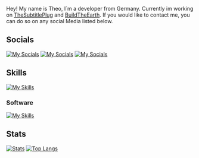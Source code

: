 Hey!
My name is Theo, I´m a developer from Germany. Currently im working on [TheSubtitlePlug](https://github.com/orgs/TheSubtitlePlug) and [BuildTheEarth](https://buildtheearth.net). If you would like to contact me, you can do so on any social Media listed below.

##  Socials
[![My Socials](https://skillicons.dev/icons?i=discord)](Nudelsuppe_42_#3571)
[![My Socials](https://skillicons.dev/icons?i=twitter)](https://twitter.com/Nudelsuppe42)
[![My Socials](https://skillicons.dev/icons?i=instagram)](https://www.instagram.com/nudelsuppe_42_/)

## Skills
[![My Skills](https://skillicons.dev/icons?i=html,css,js,java,ts,mysql,electron,react,express,nextjs,git)](https://github.com/Nudelsuppe42)

### Software

[![My Skills](https://skillicons.dev/icons?i=figma,blender,androidstudio,idea,vscode,ai,ps)](https://github.com/Nudelsuppe42)

## Stats
[![Stats](https://github-readme-stats.vercel.app/api?username=Nudelsuppe42)](https://github.com/anuraghazra/github-readme-stats)
[![Top Langs](https://github-readme-stats.vercel.app/api/top-langs/?username=Nudelsuppe42&layout=compact)](https://github.com/anuraghazra/github-readme-stats)
